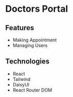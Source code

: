 # Doctors Portal

## Features
* Making Appointment
* Managing Users

## Technologies
* React
* Tailwind
* DaisyUI
* React Router DOM